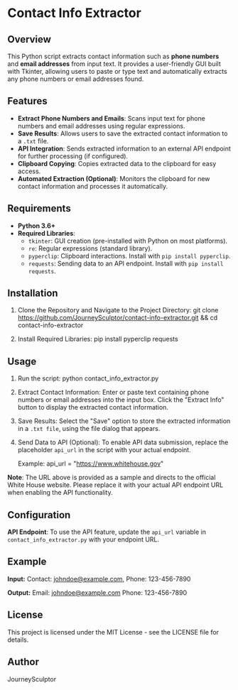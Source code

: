 # Contact Info Extractor

## Overview
This Python script extracts contact information such as **phone numbers** and **email addresses** from input text. It provides a user-friendly GUI built with Tkinter, allowing users to paste or type text and automatically extracts any phone numbers or email addresses found.

## Features
- **Extract Phone Numbers and Emails**: Scans input text for phone numbers and email addresses using regular expressions.
- **Save Results**: Allows users to save the extracted contact information to a `.txt` file.
- **API Integration**: Sends extracted information to an external API endpoint for further processing (if configured).
- **Clipboard Copying**: Copies extracted data to the clipboard for easy access.
- **Automated Extraction (Optional)**: Monitors the clipboard for new contact information and processes it automatically.

## Requirements
- **Python 3.6+**
- **Required Libraries**:
  - `tkinter`: GUI creation (pre-installed with Python on most platforms).
  - `re`: Regular expressions (standard library).
  - `pyperclip`: Clipboard interactions. Install with `pip install pyperclip`.
  - `requests`: Sending data to an API endpoint. Install with `pip install requests`.

## Installation
1. Clone the Repository and Navigate to the Project Directory:
   git clone https://github.com/JourneySculptor/contact-info-extractor.git && cd contact-info-extractor


2. Install Required Libraries:
   pip install pyperclip requests

## Usage
1. Run the script:
   python contact_info_extractor.py

2. Extract Contact Information:
   Enter or paste text containing phone numbers or email addresses into the input box.
   Click the "Extract Info" button to display the extracted contact information.

3. Save Results:
   Select the "Save" option to store the extracted information in a `.txt file`, using the file dialog that appears.

4. Send Data to API (Optional):
   To enable API data submission, replace the placeholder `api_url` in the script with your actual endpoint.

   Example:
   api_url = "https://www.whitehouse.gov"

**Note**: The URL above is provided as a sample and directs to the official White House website. Please replace it with your actual API endpoint URL when enabling the API functionality.


## Configuration
**API Endpoint**: To use the API feature, update the `api_url` variable in `contact_info_extractor.py` with your endpoint URL.

## Example

**Input:**
  Contact: johndoe@example.com, Phone: 123-456-7890
  
**Output:**
  Email: johndoe@example.com
  Phone: 123-456-7890

## License
This project is licensed under the MIT License - see the LICENSE file for details.

## Author
JourneySculptor 
